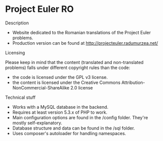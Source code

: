 Project Euler RO
=======

Description

- Website dedicated to the Romanian translations of the Project Euler problems.
- Production version can be found at http://projecteuler.radumurzea.net/

Licensing

Please keep in mind that the content (translated and non-translated problems) falls under different copyright rules than the code:
- the code is licensed under the GPL v3 license.
- the content is licensed under the Creative Commons Attribution-NonCommercial-ShareAlike 2.0 license

Technical stuff

- Works with a MySQL database in the backend.
- Requires at least version 5.3.x of PHP to work.
- Main configuration options are found in the /config folder. They're mostly self-explanatory.
- Database structure and data can be found in the /sql folder.
- Uses composer's autoloader for handling namespaces.
